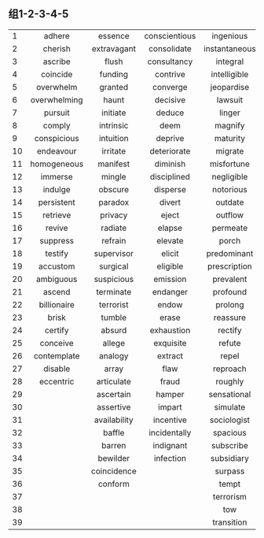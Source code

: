 ## 组1-2-3-4-5

|      |              |              |               |               |               |
| :--- | :----------: | :----------: | :-----------: | :-----------: | :-----------: |
| 1    |    adhere    |   essence    | conscientious |   ingenious   |  underlying   |
| 2    |   cherish    | extravagant  |  consolidate  | instantaneous | unprecedented |
| 3    |   ascribe    |    flush     |  consultancy  |   integral    |    unveil     |
| 4    |   coincide   |   funding    |   contrive    | intelligible  |     void      |
| 5    |  overwhelm   |   granted    |   converge    |  jeopardise   |    vulgar     |
| 6    | overwhelming |    haunt     |   decisive    |    lawsuit    |   wasteful    |
| 7    |   pursuit    |   initiate   |    deduce     |    linger     |     abort     |
| 8    |    comply    |  intrinsic   |     deem      |    magnify    |   accessory   |
| 9    | conspicious  |  intuition   |    deprive    |   maturity    |   adherence   |
| 10   |  endeavour   |   irritate   |  deteriorate  |    migrate    |  administer   |
| 11   | homogeneous  |   manifest   |   diminish    |  misfortune   |   aerospace   |
| 12   |   immerse    |    mingle    |  disciplined  |  negligible   |   affiliate   |
| 13   |   indulge    |   obscure    |   disperse    |   notorious   |     alien     |
| 14   |  persistent  |   paradox    |    divert     |    outdate    |   alleviate   |
| 15   |   retrieve   |   privacy    |     eject     |    outflow    |   alternate   |
| 16   |    revive    |   radiate    |    elapse     |   permeate    |   ambiguity   |
| 17   |   suppress   |   refrain    |    elevate    |     porch     |     amend     |
| 18   |   testify    |  supervisor  |    elicit     |  predominant  |   appraise    |
| 19   |   accustom   |   surgical   |   eligible    | prescription  | appropriation |
| 20   |  ambiguous   |  suspicious  |   emission    |   prevalent   |      apt      |
| 21   |    ascend    |  terminate   |   endanger    |   profound    |   arrogance   |
| 22   | billionaire  |  terrorist   |     endow     |    prolong    |   athletic    |
| 23   |    brisk     |    tumble    |     erase     |   reassure    |   attendant   |
| 24   |   certify    |    absurd    |  exhaustion   |    rectify    |   authorize   |
| 25   |   conceive   |    allege    |   exquisite   |    refute     |     avail     |
| 26   | contemplate  |   analogy    |    extract    |     repel     |     bald      |
| 27   |   disable    |    array     |     flaw      |   reproach    |  bankruptcy   |
| 28   |  eccentric   |  articulate  |     fraud     |    roughly    |  behavioral   |
| 29   |              |  ascertain   |    hamper     |  sensational  |    blunder    |
| 30   |              |  assertive   |    impart     |   simulate    |   brighten    |
| 31   |              | availability |   incentive   |  sociologist  |    capsule    |
| 32   |              |    baffle    | incidentally  |   spacious    |   carefree    |
| 33   |              |    barren    |   indignant   |   subscribe   |    chronic    |
| 34   |              |   bewilder   |   infection   |  subsidiary   |  circulation  |
| 35   |              | coincidence  |               |    surpass    |   clearing    |
| 36   |              |   conform    |               |     tempt     |               |
| 37   |              |              |               |   terrorism   |               |
| 38   |              |              |               |      tow      |               |
| 39   |              |              |               |  transition   |               |